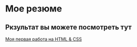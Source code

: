 # Мое резюме

## Ркзультат вы можете посмотреть тут

[Моя первая работа на HTML & CSS](https://7viktor777.github.io/resume/)
